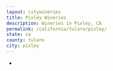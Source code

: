 ```yaml
---
layout: citywineries
title: Pixley Wineries
description: Wineries in Pixley, CA
permalink: /california/tulare/pixley/
state: ca
county: tulare
city: pixley
---
```

-
